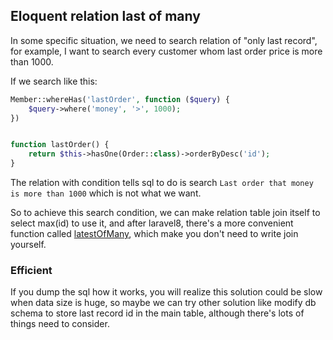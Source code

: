 ## Eloquent relation last of many

In some specific situation, we need to search relation of "only last record", for example, I want to search every customer whom last order price is more than 1000.

If we search like this: 

```php
Member::whereHas('lastOrder', function ($query) {
    $query->where('money', '>', 1000);
})


function lastOrder() {
    return $this->hasOne(Order::class)->orderByDesc('id');
}
```

The relation with condition tells sql to do is search `Last order that money is more than 1000` which is not what we want.


So to achieve this search condition, we can make relation table join itself to select max(id) to use it, and after laravel8, there's a more convenient function called [latestOfMany](https://laravel.com/api/9.x/Illuminate/Database/Eloquent/Relations/Concerns/CanBeOneOfMany.html#method_latestOfMany), which make you don't need to write join yourself.

### Efficient

If you dump the sql how it works, you will realize this solution could be slow when data size is huge, so maybe we can try other solution like modify db schema to store last record id in the main table, although there's lots of things need to consider.
